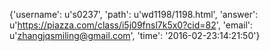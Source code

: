 {'username': u's0237', 'path': u'wd1198/1198.html', 'answer': u'https://piazza.com/class/i5j09fnsl7k5x0?cid=82', 'email': u'zhangjqsmiling@gmail.com', 'time': '2016-02-23:14:21:50'}